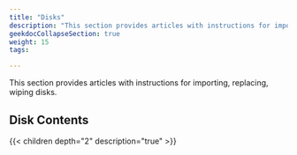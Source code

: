 ```yaml
---
title: "Disks"
description: "This section provides articles with instructions for importing, replacing, wiping disks."
geekdocCollapseSection: true
weight: 15
tags:

---
```


This section provides articles with instructions for importing, replacing, wiping disks.

## Disk Contents

{{< children depth="2" description="true" >}}